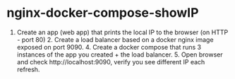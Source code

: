 # nginx-docker-compose-showIP
1. Create an app (web app) that prints the local IP to the browser (on HTTP - port 80) 2. Create a load balancer based on a docker nginx image exposed on port 9090. 4. Create a docker compose that runs 3 instances of the app you created + the load balancer. 5. Open browser and check http://localhost:9090, verify you see different IP each refresh.
